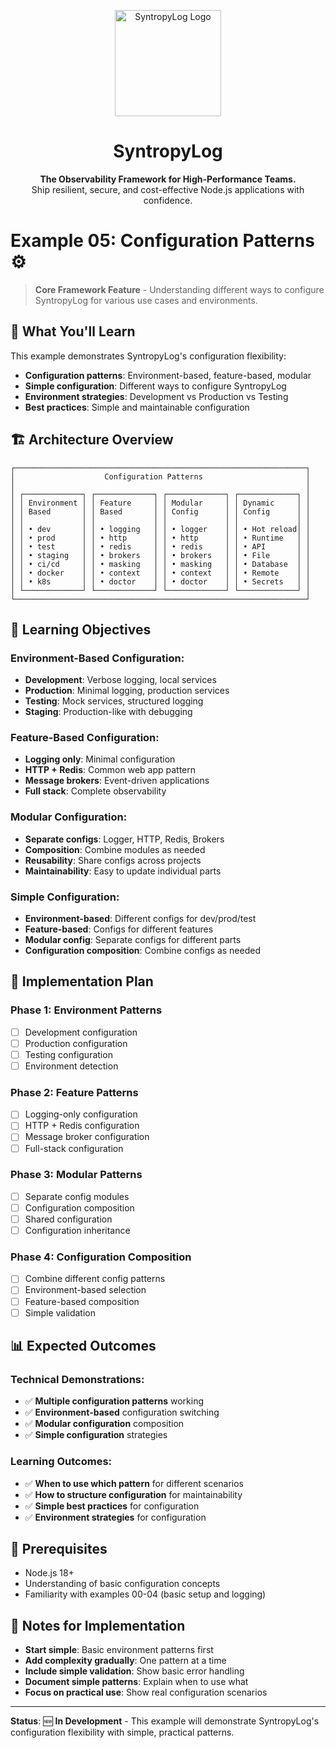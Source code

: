 <p align="center">
  <img src="https://raw.githubusercontent.com/Syntropysoft/syntropylog-examples-/main/assets/syntropyLog-logo.png" alt="SyntropyLog Logo" width="170"/>
</p>

<h1 align="center">SyntropyLog</h1>

<p align="center">
  <strong>The Observability Framework for High-Performance Teams.</strong>
  <br />
  Ship resilient, secure, and cost-effective Node.js applications with confidence.
</p>

# Example 05: Configuration Patterns ⚙️

> **Core Framework Feature** - Understanding different ways to configure SyntropyLog for various use cases and environments.

## 🎯 What You'll Learn

This example demonstrates SyntropyLog's configuration flexibility:

- **Configuration patterns**: Environment-based, feature-based, modular
- **Simple configuration**: Different ways to configure SyntropyLog
- **Environment strategies**: Development vs Production vs Testing
- **Best practices**: Simple and maintainable configuration

## 🏗️ Architecture Overview

```
┌─────────────────────────────────────────────────────────────────┐
│                    Configuration Patterns                       │
│                                                                 │
│ ┌─────────────┐ ┌─────────────┐ ┌─────────────┐ ┌─────────────┐ │
│ │ Environment │ │ Feature     │ │ Modular     │ │ Dynamic     │ │
│ │ Based       │ │ Based       │ │ Config      │ │ Config      │ │
│ │             │ │             │ │             │ │             │ │
│ │ • dev       │ │ • logging   │ │ • logger    │ │ • Hot reload│ │
│ │ • prod      │ │ • http      │ │ • http      │ │ • Runtime   │ │
│ │ • test      │ │ • redis     │ │ • redis     │ │ • API       │ │
│ │ • staging   │ │ • brokers   │ │ • brokers   │ │ • File      │ │
│ │ • ci/cd     │ │ • masking   │ │ • masking   │ │ • Database  │ │
│ │ • docker    │ │ • context   │ │ • context   │ │ • Remote    │ │
│ │ • k8s       │ │ • doctor    │ │ • doctor    │ │ • Secrets   │ │
│ └─────────────┘ └─────────────┘ └─────────────┘ └─────────────┘ │
└─────────────────────────────────────────────────────────────────┘
```

## 🎯 Learning Objectives

### **Environment-Based Configuration:**
- **Development**: Verbose logging, local services
- **Production**: Minimal logging, production services
- **Testing**: Mock services, structured logging
- **Staging**: Production-like with debugging

### **Feature-Based Configuration:**
- **Logging only**: Minimal configuration
- **HTTP + Redis**: Common web app pattern
- **Message brokers**: Event-driven applications
- **Full stack**: Complete observability

### **Modular Configuration:**
- **Separate configs**: Logger, HTTP, Redis, Brokers
- **Composition**: Combine modules as needed
- **Reusability**: Share configs across projects
- **Maintainability**: Easy to update individual parts

### **Simple Configuration:**
- **Environment-based**: Different configs for dev/prod/test
- **Feature-based**: Configs for different features
- **Modular config**: Separate configs for different parts
- **Configuration composition**: Combine configs as needed

## 🚀 Implementation Plan

### **Phase 1: Environment Patterns**
- [ ] Development configuration
- [ ] Production configuration
- [ ] Testing configuration
- [ ] Environment detection

### **Phase 2: Feature Patterns**
- [ ] Logging-only configuration
- [ ] HTTP + Redis configuration
- [ ] Message broker configuration
- [ ] Full-stack configuration

### **Phase 3: Modular Patterns**
- [ ] Separate config modules
- [ ] Configuration composition
- [ ] Shared configuration
- [ ] Configuration inheritance

### **Phase 4: Configuration Composition**
- [ ] Combine different config patterns
- [ ] Environment-based selection
- [ ] Feature-based composition
- [ ] Simple validation

## 📊 Expected Outcomes

### **Technical Demonstrations:**
- ✅ **Multiple configuration patterns** working
- ✅ **Environment-based** configuration switching
- ✅ **Modular configuration** composition
- ✅ **Simple configuration** strategies

### **Learning Outcomes:**
- ✅ **When to use which pattern** for different scenarios
- ✅ **How to structure configuration** for maintainability
- ✅ **Simple best practices** for configuration
- ✅ **Environment strategies** for configuration

## 🔧 Prerequisites

- Node.js 18+
- Understanding of basic configuration concepts
- Familiarity with examples 00-04 (basic setup and logging)

## 📝 Notes for Implementation

- **Start simple**: Basic environment patterns first
- **Add complexity gradually**: One pattern at a time
- **Include simple validation**: Show basic error handling
- **Document simple patterns**: Explain when to use what
- **Focus on practical use**: Show real configuration scenarios

---

**Status**: 🆕 **In Development** - This example will demonstrate SyntropyLog's configuration flexibility with simple, practical patterns. 